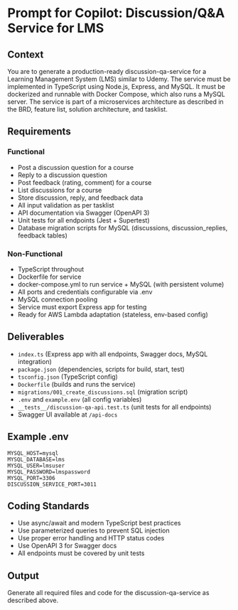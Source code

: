 # Prompt for Copilot: Discussion/Q&A Service for LMS

## Context
You are to generate a production-ready discussion-qa-service for a Learning Management System (LMS) similar to Udemy.
The service must be implemented in TypeScript using Node.js, Express, and MySQL.
It must be dockerized and runnable with Docker Compose, which also runs a MySQL server.
The service is part of a microservices architecture as described in the BRD, feature list, solution architecture, and tasklist.

## Requirements

### Functional
- Post a discussion question for a course
- Reply to a discussion question
- Post feedback (rating, comment) for a course
- List discussions for a course
- Store discussion, reply, and feedback data
- All input validation as per tasklist
- API documentation via Swagger (OpenAPI 3)
- Unit tests for all endpoints (Jest + Supertest)
- Database migration scripts for MySQL (discussions, discussion_replies, feedback tables)

### Non-Functional
- TypeScript throughout
- Dockerfile for service
- docker-compose.yml to run service + MySQL (with persistent volume)
- All ports and credentials configurable via .env
- MySQL connection pooling
- Service must export Express app for testing
- Ready for AWS Lambda adaptation (stateless, env-based config)

## Deliverables

- `index.ts` (Express app with all endpoints, Swagger docs, MySQL integration)
- `package.json` (dependencies, scripts for build, start, test)
- `tsconfig.json` (TypeScript config)
- `Dockerfile` (builds and runs the service)
- `migrations/001_create_discussions.sql` (migration script)
- `.env` and `example.env` (all config variables)
- `__tests__/discussion-qa-api.test.ts` (unit tests for all endpoints)
- Swagger UI available at `/api-docs`

## Example .env

```
MYSQL_HOST=mysql
MYSQL_DATABASE=lms
MYSQL_USER=lmsuser
MYSQL_PASSWORD=lmspassword
MYSQL_PORT=3306
DISCUSSION_SERVICE_PORT=3011
```

## Coding Standards

- Use async/await and modern TypeScript best practices
- Use parameterized queries to prevent SQL injection
- Use proper error handling and HTTP status codes
- Use OpenAPI 3 for Swagger docs
- All endpoints must be covered by unit tests

## Output

Generate all required files and code for the discussion-qa-service as described above. 